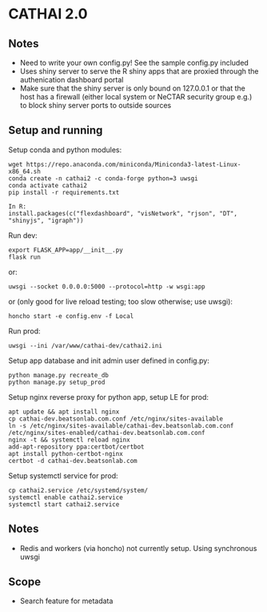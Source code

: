 # CATHAI 2.0
## Notes
* Need to write your own config.py! See the sample config.py included
* Uses shiny server to serve the R shiny apps that are proxied through the authenication dashboard portal
* Make sure that the shiny server is only bound on 127.0.0.1 or that the host has a firewall (either local system or NeCTAR security group e.g.) to block shiny server ports to outside sources

## Setup and running
Setup conda and python modules:
```
wget https://repo.anaconda.com/miniconda/Miniconda3-latest-Linux-x86_64.sh
conda create -n cathai2 -c conda-forge python=3 uwsgi
conda activate cathai2
pip install -r requirements.txt

In R:
install.packages(c("flexdashboard", "visNetwork", "rjson", "DT", "shinyjs", "igraph"))
```

Run dev:
```
export FLASK_APP=app/__init__.py
flask run
```
or:
```
uwsgi --socket 0.0.0.0:5000 --protocol=http -w wsgi:app
```
or (only good for live reload testing; too slow otherwise; use uwsgi):
```
honcho start -e config.env -f Local
```

Run prod:
```
uwsgi --ini /var/www/cathai-dev/cathai2.ini
```

Setup app database and init admin user defined in config.py:
```
python manage.py recreate_db
python manage.py setup_prod
```

Setup nginx reverse proxy for python app, setup LE for prod:
```
apt update && apt install nginx
cp cathai-dev.beatsonlab.com.conf /etc/nginx/sites-available
ln -s /etc/nginx/sites-available/cathai-dev.beatsonlab.com.conf /etc/nginx/sites-enabled/cathai-dev.beatsonlab.com.conf
nginx -t && systemctl reload nginx
add-apt-repository ppa:certbot/certbot
apt install python-certbot-nginx
certbot -d cathai-dev.beatsonlab.com
```

Setup systemctl service for prod:
```
cp cathai2.service /etc/systemd/system/
systemctl enable cathai2.service
systemctl start cathai2.service
```

## Notes

* Redis and workers (via honcho) not currently setup. Using synchronous uwsgi

## Scope

* Search feature for metadata


